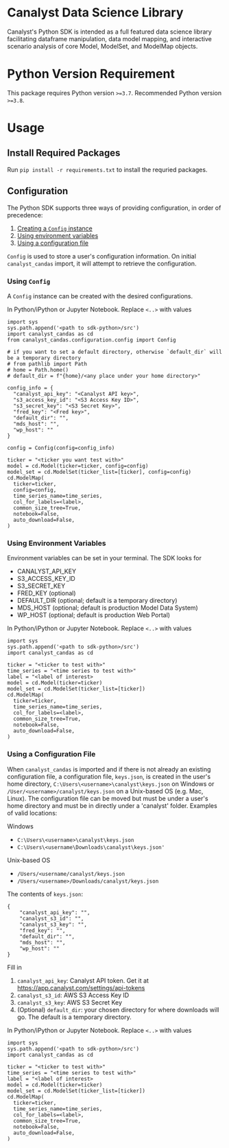 # Canalyst Data Science Library

Canalyst's Python SDK is intended as a full featured data science library facilitating dataframe manipulation, data model mapping, and interactive scenario analysis of core Model, ModelSet, and ModelMap objects.

# Python Version Requirement
This package requires Python version `>=3.7`. Recommended Python version `>=3.8`.

# Usage

## Install Required Packages
Run `pip install -r requirements.txt` to install the requried packages.

## Configuration
The Python SDK supports three ways of providing configuration, in order of precedence:
   1. [Creating a `Config` instance](#using-config)
   2. [Using environment variables](#using-environment-variables)
   3. [Using a configuration file](#using-configuration-file)

`Config` is used to store a user's configuration information. On initial `canalyst_candas` import, it will attempt to retrieve the configuration.

### Using `Config`
A `Config` instance can be created with the desired configurations.

In Python/iPython or Jupyter Notebook. Replace `<..>` with values

```
import sys
sys.path.append('<path to sdk-python>/src')
import canalyst_candas as cd
from canalyst_candas.configuration.config import Config

# if you want to set a default directory, otherwise `default_dir` will be a temporary directory
# from pathlib import Path
# home = Path.home()
# default_dir = f"{home}/<any place under your home directory>"

config_info = {
  "canalyst_api_key": "<Canalyst API key>",
  "s3_access_key_id": "<S3 Access Key ID>",
  "s3_secret_key": "<S3 Secret Key>",
  "fred_key": "<Fred key>",
  "default_dir": "",
  "mds_host": "",
  "wp_host": ""
}

config = Config(config=config_info)

ticker = "<ticker you want test with>"
model = cd.Model(ticker=ticker, config=config)
model_set = cd.ModelSet(ticker_list=[ticker], config=config)
cd.ModelMap(
  ticker=ticker,
  config=config,
  time_series_name=time_series,
  col_for_labels=<label>,
  common_size_tree=True,
  notebook=False,
  auto_download=False,
)
```

### Using Environment Variables
Environment variables can be set in your terminal. The SDK looks for
- CANALYST_API_KEY
- S3_ACCESS_KEY_ID
- S3_SECRET_KEY
- FRED_KEY (optional)
- DEFAULT_DIR (optional; default is a temporary directory)
- MDS_HOST (optional; default is production Model Data System)
- WP_HOST (optional; default is production Web Portal)

In Python/iPython or Jupyter Notebook. Replace `<..>` with values

```
import sys
sys.path.append('<path to sdk-python>/src')
import canalyst_candas as cd

ticker = "<ticker to test with>"
time_series = "<time series to test with>"
label = "<label of interest>
model = cd.Model(ticker=ticker)
model_set = cd.ModelSet(ticker_list=[ticker])
cd.ModelMap(
  ticker=ticker,
  time_series_name=time_series,
  col_for_labels=<label>,
  common_size_tree=True,
  notebook=False,
  auto_download=False,
)
```

### Using a Configuration File
When `canalyst_candas` is imported and if there is not already an existing configuration file, a configuration file, `keys.json`, is created in the user's home directory, `C:\Users\<username>\canalyst\keys.json` on Windows or `/User/<username>/canalyst/keys.json` on a Unix-based OS (e.g. Mac, Linux). The configuration file can be moved but must be under a user's home directory and must be in directly under a 'canalyst' folder. Examples of valid locations:

Windows
- `C:\Users\<username>\canalyst\keys.json`
- `C:\Users\<username\Downloads\canalyst\keys.json'`
  
Unix-based OS
- `/Users/<username/canalyst/keys.json`
- `/Users/<username>/Downloads/canalyst/keys.json`

The contents of `keys.json`:
```
{
    "canalyst_api_key": "",
    "canalyst_s3_id": "",
    "canalyst_s3_key": "",
    "fred_key": "",
    "default_dir": "",
    "mds_host": "",
    "wp_host": ""
}
```

Fill in 
1. `canalyst_api_key`: Canalyst API token. Get it at https://app.canalyst.com/settings/api-tokens
2. `canalyst_s3_id`:  AWS S3 Access Key ID
3. `canalyst_s3_key`:  AWS S3 Secret Key
4. (Optional) `default_dir`: your chosen directory for where downloads will go. The default is a temporary directory.

In Python/iPython or Jupyter Notebook. Replace `<..>` with values

```
import sys
sys.path.append('<path to sdk-python>/src')
import canalyst_candas as cd

ticker = "<ticker to test with>"
time_series = "<time series to test with>"
label = "<label of interest>
model = cd.Model(ticker=ticker)
model_set = cd.ModelSet(ticker_list=[ticker])
cd.ModelMap(
  ticker=ticker,
  time_series_name=time_series,
  col_for_labels=<label>,
  common_size_tree=True,
  notebook=False,
  auto_download=False,
)
```
